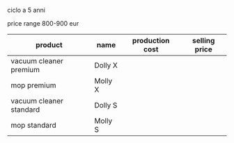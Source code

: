 ciclo a 5 anni

price range 800-900 eur

product | name | production cost | selling price | 
-------------- | ----------| ---  |  --|
vacuum cleaner premium  | Dolly X |
mop  premium | Molly X |
vacuum cleaner standard | Dolly S |
mop standard | Molly S |
